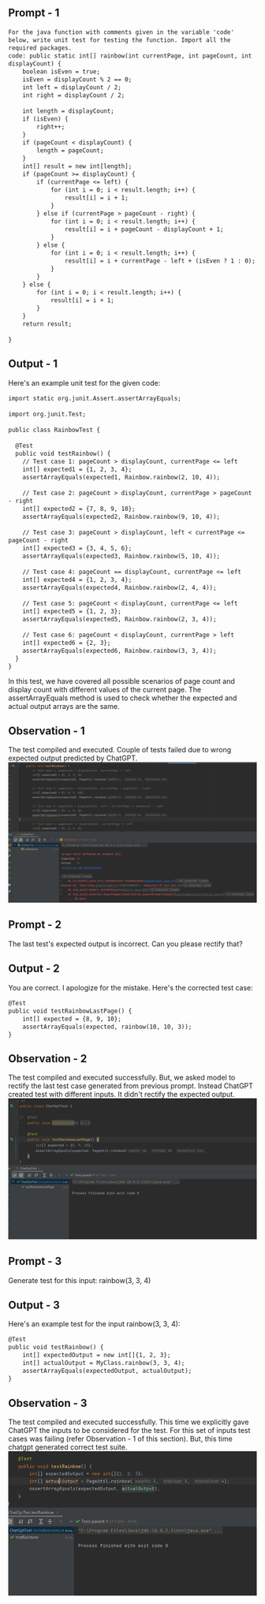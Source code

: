 ## Prompt - 1
```
For the java function with comments given in the variable 'code' below, write unit test for testing the function. Import all the required packages.
code: public static int[] rainbow(int currentPage, int pageCount, int displayCount) {
    boolean isEven = true;
    isEven = displayCount % 2 == 0;
    int left = displayCount / 2;
    int right = displayCount / 2;

    int length = displayCount;
    if (isEven) {
        right++;
    }
    if (pageCount < displayCount) {
        length = pageCount;
    }
    int[] result = new int[length];
    if (pageCount >= displayCount) {
        if (currentPage <= left) {
            for (int i = 0; i < result.length; i++) {
                result[i] = i + 1;
            }
        } else if (currentPage > pageCount - right) {
            for (int i = 0; i < result.length; i++) {
                result[i] = i + pageCount - displayCount + 1;
            }
        } else {
            for (int i = 0; i < result.length; i++) {
                result[i] = i + currentPage - left + (isEven ? 1 : 0);
            }
        }
    } else {
        for (int i = 0; i < result.length; i++) {
            result[i] = i + 1;
        }
    }
    return result;

}
```

## Output - 1
Here's an example unit test for the given code:

```
import static org.junit.Assert.assertArrayEquals;

import org.junit.Test;

public class RainbowTest {
  
  @Test
  public void testRainbow() {
    // Test case 1: pageCount > displayCount, currentPage <= left
    int[] expected1 = {1, 2, 3, 4};
    assertArrayEquals(expected1, Rainbow.rainbow(2, 10, 4));

    // Test case 2: pageCount > displayCount, currentPage > pageCount - right
    int[] expected2 = {7, 8, 9, 10};
    assertArrayEquals(expected2, Rainbow.rainbow(9, 10, 4));

    // Test case 3: pageCount > displayCount, left < currentPage <= pageCount - right
    int[] expected3 = {3, 4, 5, 6};
    assertArrayEquals(expected3, Rainbow.rainbow(5, 10, 4));

    // Test case 4: pageCount == displayCount, currentPage <= left
    int[] expected4 = {1, 2, 3, 4};
    assertArrayEquals(expected4, Rainbow.rainbow(2, 4, 4));

    // Test case 5: pageCount < displayCount, currentPage <= left
    int[] expected5 = {1, 2, 3};
    assertArrayEquals(expected5, Rainbow.rainbow(2, 3, 4));

    // Test case 6: pageCount < displayCount, currentPage > left
    int[] expected6 = {2, 3};
    assertArrayEquals(expected6, Rainbow.rainbow(3, 3, 4));
  }
}
```
In this test, we have covered all possible scenarios of page count and display count with different values of the current page. The assertArrayEquals method is used to check whether the expected and actual output arrays are the same.

## Observation - 1
The test compiled and executed. Couple of tests failed due to wrong expected output predicted by ChatGPT.
![alt text](observation-1.PNG "Test-Execution")

## Prompt - 2
The last test's expected output is incorrect. Can you please rectify that?
## Output - 2
You are correct. I apologize for the mistake. Here's the corrected test case:
```
@Test
public void testRainbowLastPage() {
    int[] expected = {8, 9, 10};
    assertArrayEquals(expected, rainbow(10, 10, 3));
}
```
## Observation - 2
The test compiled and executed successfully. But, we asked model to rectify the last test case generated from previous prompt. Instead ChatGPT created test with different inputs. It didn't rectify the expected output.
![alt text](observation-2.PNG "Test-Execution")

## Prompt - 3
Generate test for this input: rainbow(3, 3, 4)
## Output - 3
Here's an example test for the input rainbow(3, 3, 4):
```
@Test
public void testRainbow() {
    int[] expectedOutput = new int[]{1, 2, 3};
    int[] actualOutput = MyClass.rainbow(3, 3, 4);
    assertArrayEquals(expectedOutput, actualOutput);
}
```
## Observation - 3
The test compiled and executed successfully. This time we explicitly gave ChatGPT the inputs to be considered for the test. For this set of inputs test cases was failing (refer Observation - 1 of this section).
But, this time chatgpt generated correct test suite.
![alt text](observation-3.PNG "Test-Execution")